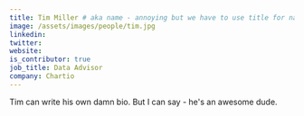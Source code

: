 ```yaml
---
title: Tim Miller # aka name - annoying but we have to use title for name here
image: /assets/images/people/tim.jpg
linkedin:
twitter:
website:
is_contributor: true
job_title: Data Advisor
company: Chartio
---
```

Tim can write his own damn bio.  But I can say - he's an awesome dude.
